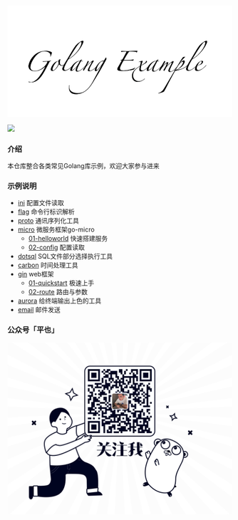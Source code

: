 ![](./logo.png)

[![](https://img.shields.io/badge/公众号-平也-brightgreen)](https://github.com/pingyeaa/golang-examples#公众号)

### 介绍
本仓库整合各类常见Golang库示例，欢迎大家参与进来

### 示例说明
- [ini](ini) 配置文件读取
- [flag](flag) 命令行标识解析
- [proto](proto) 通讯序列化工具
- [micro](micro) 微服务框架go-micro
    - [01-helloworld](micro/01-helloworld) 快速搭建服务
    - [02-config](micro/02-config) 配置读取
- [dotsql](dotsql) SQL文件部分选择执行工具
- [carbon](carbon) 时间处理工具
- [gin](gin) web框架
    - [01-quickstart](gin/01-quickstart) 极速上手
    - [02-route](gin/02-route) 路由与参数
- [aurora](aurora) 给终端输出上色的工具
- [email](email) 邮件发送

### 公众号「平也」
[](#公众号)
![image](qrcode.png)